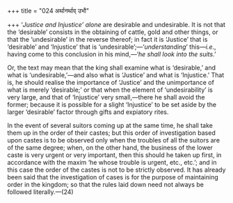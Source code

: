 +++
title = "024 अर्थानर्थाव् उभौ"

+++
‘*Justice and Injustice’ alone* are desirable and undesirable. It is not
that the ‘desirable’ consists in the obtaining of cattle, gold and other
things, or that the ‘undesirable’ in the reverse thereof; in fact it is
‘Justice’ that is ‘desirable’ and ‘Injustice’ that is
‘undesirable’;—‘*understanding*’ this—*i.e*., having come to this
conclusion in his mind,—‘*he shall look into the suits*.’

Or, the text may mean that the king shall examine what is ‘desirable,’
and what is ‘undesirable,’—and also what is ‘Justice’ and what is
‘Injustice.’ That is, he should realise the importance of ‘Justice’ and
the unimportance of what is merely ‘desirable;’ or that when the element
of ‘undesirability’ is very large, and that of ‘Injustice’ very
small,—there he shall avoid the former; because it is possible for a
slight ‘Injustice’ to be set aside by the larger ‘desirable’ factor
through gifts and expiatory rites.

In the event of several suitors coming up at the same time, he shall
take them up in the order of their castes; but this order of
investigation based upon castes is to be observed only when the troubles
of all the suitors are of the same degree; when, on the other hand, the
business of the lower caste is very urgent or very important, then this
should he taken up first, in accordance with the maxim ‘he whose trouble
is urgent, etc., etc.’; and in this case the order of the castes is not
to be strictly observed. It has already been said that the investigation
of cases is for the purpose of maintaining order in the kingdom; so that
the rules laid down need not always be followed literally.—(24)


